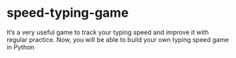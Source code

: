 # speed-typing-game
It’s a very useful game to track your typing speed and improve it with regular practice. Now, you will be able to build your own typing speed game in Python 
